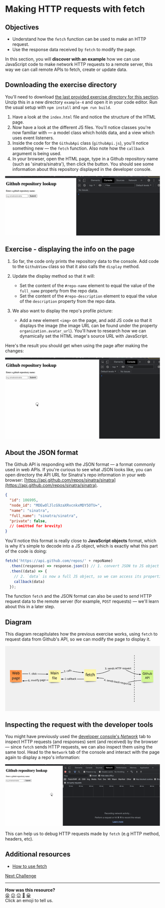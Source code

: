 # Making HTTP requests with fetch

## Objectives

 * Understand how the `fetch` function can be used to make an HTTP request.
 * Use the response data received by `fetch` to modify the page.

In this section, you will **discover with an example** how we can use JavaScript
code to make network HTTP requests to a remote server, this way we can call
remote APIs to fetch, create or update data.

## Downloading the exercise directory

You'll need to download [the last provided exercise directory for this
section](../resources/example-4.zip). Unzip this in a new directory `example-4` and
open it in your code editor. Run the usual setup with `npm install` and `npm run
build`.

1. Have a look at the `index.html` file and notice the structure of the HTML
   page.
2. Now have a look at the different JS files. You'll notice classes you're now
   familiar with — a model class which holds data, and a view which uses event
   listeners.
3. Inside the code for the `GithubApi` class (`githubApi.js`), you'll notice
   something new — the `fetch` function. Also note how the `callback` argument
   is being used.
4. In your browser, open the HTML page, type in a Github repository name (such
   as 'sinatra/sinatra'), then click the button. You should see some information
   about this repository displayed in the developer console.

![Fetching github data](./resources/fetch-1.gif)

## Exercise - displaying the info on the page

1. So far, the code only prints the repository data to the console. Add code to
   the `GithubView` class so that it also calls the `display` method.
   
2. Update the display method so that it will:
    * Set the content of the `#repo-name` element to equal the value of the
      `full_name` property from the repo data.
    * Set the content of the `#repo-description` element to equal the value of the 
      `description` property from the repo data.

3. We also want to display the repo's profile picture:
    * Add a new element `<img>` on the page, and add JS code so that it
      displays the image (the image URL can be found under the property
      `organization.avatar_url`). You'll have to research how we can dynamically
      set the HTML image's source URL with JavaScript.

Here's the result you should get when using the page after making the changes:

![Fetching github data](./resources/fetch-2.gif)

## About the JSON format

The Github API is responding with the JSON format — a format commonly used in
web APIs. If you're curious to see what JSON looks like, you can open directory
the API URL for Sinatra's repo information in your web browser:
[https://api.github.com/repos/sinatra/sinatra](https://api.github.com/repos/sinatra/sinatra).

```json
{
  "id": 106995,
  "node_id": "MDEwOlJlcG9zaXRvcnkxMDY5OTU=",
  "name": "sinatra",
  "full_name": "sinatra/sinatra",
  "private": false,
  // (omitted for brevity)
}
```

You'll notice this format is really close to **JavaScript objects** format,
which is why it's simple to decode into a JS object, which is exactly what this
part of the code is doing:
```js
fetch('https://api.github.com/repos/' + repoName)
  .then((response) => response.json()) // 1. convert JSON to JS object
  .then((data) => {
    // 2. `data` is now a full JS object, so we can access its properties  
    callback(data)
  });
```

The function `fetch` and the JSON format can also be used to *send* HTTP request
data to the remote server (for example, `POST` requests) — we'll learn about
this in a later step.

## Diagram

This diagram recapitulates how the previous exercise works, using `fetch` to
request data from Github's API, so we can modify the page to display it.

![Fetch diagram](./resources/fetch-diagram.png)

## Inspecting the request with the developer tools

You might have previously used the [developer console's
_Network_](https://developer.chrome.com/docs/devtools/network/) tab to inspect
HTTP requests (and responses) sent (and received) by the browser — since `fetch`
sends HTTP requests, we can also inspect them using the same tool. Head to the
`Network` tab of the console and interact with the page again to display a
repo's information:

![Inspecting with the network tab](./resources/fetch-3.gif)

This can help us to debug HTTP requests made by `fetch` (e.g HTTP method, headers,
etc).

## Additional resources

 * [How to use fetch](https://javascript.info/fetch)


[Next Challenge](16_connecting_to_server.md)

<!-- BEGIN GENERATED SECTION DO NOT EDIT -->

---

**How was this resource?**  
[😫](https://airtable.com/shrUJ3t7KLMqVRFKR?prefill_Repository=makersacademy/javascript-web-applications&prefill_File=contents/15_discovering_fetch.md&prefill_Sentiment=😫) [😕](https://airtable.com/shrUJ3t7KLMqVRFKR?prefill_Repository=makersacademy/javascript-web-applications&prefill_File=contents/15_discovering_fetch.md&prefill_Sentiment=😕) [😐](https://airtable.com/shrUJ3t7KLMqVRFKR?prefill_Repository=makersacademy/javascript-web-applications&prefill_File=contents/15_discovering_fetch.md&prefill_Sentiment=😐) [🙂](https://airtable.com/shrUJ3t7KLMqVRFKR?prefill_Repository=makersacademy/javascript-web-applications&prefill_File=contents/15_discovering_fetch.md&prefill_Sentiment=🙂) [😀](https://airtable.com/shrUJ3t7KLMqVRFKR?prefill_Repository=makersacademy/javascript-web-applications&prefill_File=contents/15_discovering_fetch.md&prefill_Sentiment=😀)  
Click an emoji to tell us.

<!-- END GENERATED SECTION DO NOT EDIT -->
